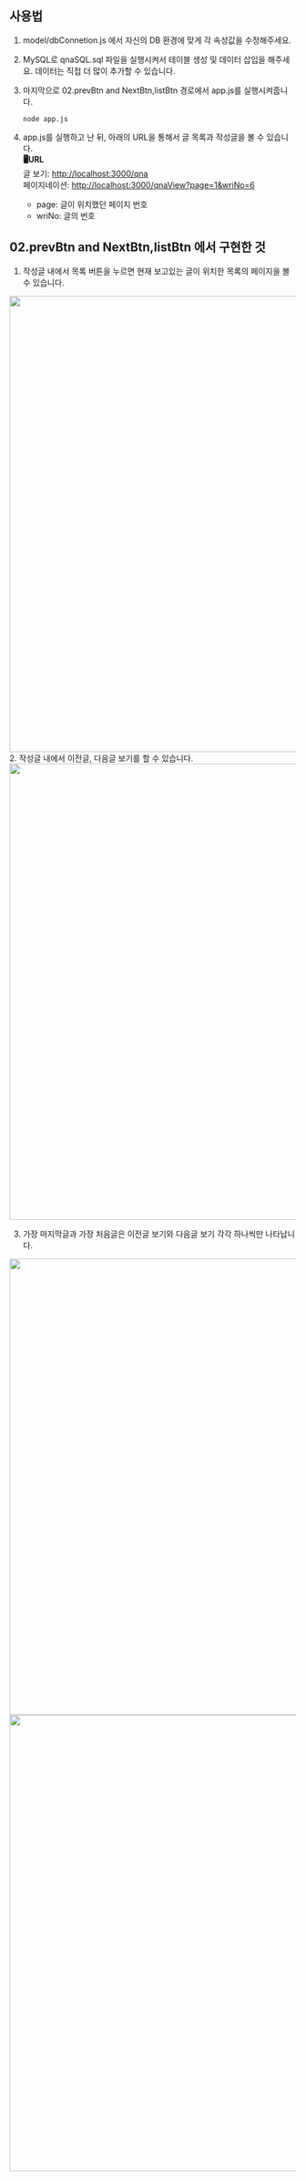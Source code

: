 ## 사용법
1. model/dbConnetion.js 에서 자신의 DB 환경에 맞게 각 속성값을 수정해주세요.
2. MySQL로 qnaSQL.sql 파일을 실행시켜서 테이블 생성 및 데이터 삽입을 해주세요. 데이터는 직접 더 많이 추가할 수 있습니다.
3. 마지막으로 02.prevBtn and NextBtn,listBtn 경로에서 app.js를 실행시켜줍니다.
   ```
   node app.js
   ```
4. app.js를 실행하고 난 뒤, 아래의 URL을 통해서 글 목록과 작성글을 볼 수 있습니다.   
**🖥URL**   
글 보기: <http://localhost:3000/qna>   
페이지네이션: <http://localhost:3000/qnaView?page=1&wriNo=6>   

    - page: 글이 위치했던 페이지 번호   
    - wriNo: 글의 번호   

## 02.prevBtn and NextBtn,listBtn 에서 구현한 것
1. 작성글 내에서 목록 버튼을 누르면 현재 보고있는 글이 위치한 목록의 페이지을 볼 수 있습니다.
<div align="center">
    <img src="https://devwebdata2021.s3.ap-northeast-2.amazonaws.com/markdown/qna02/list2.jpg" height="auto" width="800">
</div>
2. 작성글 내에서 이전글, 다음글 보기를 할 수 있습니다. 
<div align="center">
    <img src="https://devwebdata2021.s3.ap-northeast-2.amazonaws.com/markdown/qna02/viewAll4.png" height="auto" width="800">
</div>

3. 가장 마지막글과 가장 처음글은 이전글 보기와 다음글 보기 각각 하나씩만 나타납니다.
<div align="center">
    <img src="https://devwebdata2021.s3.ap-northeast-2.amazonaws.com/markdown/qna02/viewPrev4.png" height="auto" width="800">
    <img src="https://devwebdata2021.s3.ap-northeast-2.amazonaws.com/markdown/qna02/viewNext4.png" height="auto" width="800">
</div>
